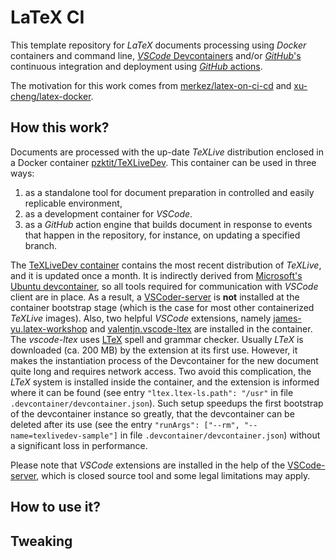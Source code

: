 # LaTeX CI

This template repository for *LaTeX* documents processing using *Docker* containers and command line, [*VSCode* Devcontainers](https://code.visualstudio.com/docs/devcontainers/containers) and/or [*GitHub*'s](https://github.com/) continuous integration and deployment using [*GitHub* actions](https://docs.github.com/en/actions).

The motivation for this work comes from [merkez/latex-on-ci-cd](https://github.com/merkez/latex-on-ci-cd) and [xu-cheng/latex-docker](https://github.com/xu-cheng/latex-docker).

## How this work?

Documents are processed with the up-date *TeXLive* distribution enclosed in a Docker container [pzktit/TeXLiveDev](https://github.com/pzktit/TeXLiveDev).
This container can be used in three ways:

1. as a standalone tool for document preparation in controlled and easily replicable environment,
2. as a development container for *VSCode*.
3. as a *GitHub* action engine that builds document in response to events that happen in the repository, for instance, on updating a specified branch.   

The [TeXLiveDev container](https://github.com/pzktit/TeXLiveDev) contains the most recent distribution of *TeXLive*, and it is updated once a month.
It is indirectly derived from [Microsoft's Ubuntu devcontainer](mcr.microsoft.com/devcontainers/base:ubuntu), so all tools required for communication with *VSCode* client are in place.
As a result, a [VSCoder-server](https://code.visualstudio.com/docs/remote/vscode-server) is **not** installed at the container bootstrap stage (which is the case for most other containerized *TeXLive* images).
Also, two helpful *VSCode* extensions, namely [james-yu.latex-workshop](https://github.com/James-Yu/LaTeX-Workshop) and [valentjn.vscode-ltex](https://github.com/valentjn/vscode-ltex) are installed in the container.
The *vscode-ltex* uses [LTeX](https://valentjn.github.io/ltex/) spell and grammar checker.
Usually *LTeX* is downloaded (ca. 200 MB) by the extension at its first use.
However, it makes the instantiation process of the Devcontainer for the new document quite long and requires network access.
Two avoid this complication, the *LTeX* system is installed inside the container, and the extension is informed where it can be found (see entry ``"ltex.ltex-ls.path": "/usr"`` in file ``.devcontainer/devcontainer.json``).
Such setup speedups the first bootstrap of the devcontainer instance so greatly, that the devcontainer can be deleted after its use (see the entry ``"runArgs": ["--rm", "--name=texlivedev-sample"]`` in file ``.devcontainer/devcontainer.json``) without a significant loss in performance.

Please note that *VSCode* extensions are installed in the help of the [VSCode-server](https://code.visualstudio.com/docs/remote/vscode-server), which is closed source tool and some legal limitations may apply.

## How to use it?



## Tweaking



